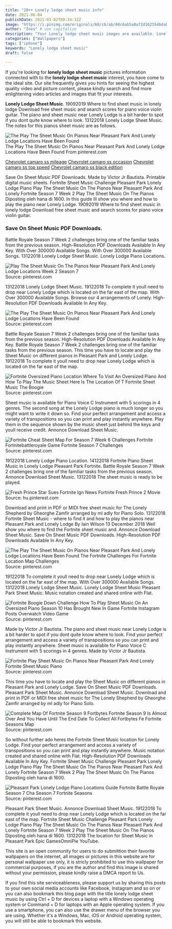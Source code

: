 ```yaml
---
title: "20++ Lonely lodge sheet music info"
date: 2021-06-04
publishDate: 2021-03-02T09:34:32Z
image: "https://i.pinimg.com/originals/68/c6/ab/68c6ab5a8a72d162554bdab09247de2c.jpg"
author: "Ines" # use capitalize
description: "Your Lonely lodge sheet music images are available. Lonely lodge sheet music are a topic that is being searched for and liked by netizens today. You can Get the Lonely lodge sheet music files here. Download all free photos."
categories: ["Wallpapers"]
tags: ["iphone"]
keywords: "Lonely lodge sheet music"
draft: false

---
```


If you're looking for **lonely lodge sheet music** pictures information connected with to the **lonely lodge sheet music** interest, you have come to the ideal  site.  Our site frequently  gives you  hints  for seeing  the highest  quality video and picture  content, please kindly search and find more enlightening video articles and images  that fit your interests.

**Lonely Lodge Sheet Music**. 19092019 Where to find sheet music in lonely lodge Download free sheet music and search scores for piano voice violin guitar. The piano and sheet music near Lonely Lodge is a bit harder to spot if you dont quite know where to look. 13122018 Lonely Lodge Sheet Music. The notes for this pianos sheet music are as follows.

![The Play The Sheet Music On Pianos Near Pleasant Park And Lonely Lodge Locations Have Been Found](https://i.pinimg.com/originals/da/c0/c2/dac0c21827b4718515e4fb25a0d0a510.jpg "The Play The Sheet Music On Pianos Near Pleasant Park And Lonely Lodge Locations Have Been Found")
The Play The Sheet Music On Pianos Near Pleasant Park And Lonely Lodge Locations Have Been Found From pinterest.com

[Chevrolet camaro ss mileage](/chevrolet-camaro-ss-mileage/)
[Chevrolet camaro ss occasion](/chevrolet-camaro-ss-occasion/)
[Chevrolet camaro ss top speed](/chevrolet-camaro-ss-top-speed/)
[Chevrolet camaro ss black edition](/chevrolet-camaro-ss-black-edition/)

Save On Sheet Music PDF Downloads. Made by Victor Jr Bautista. Printable digital music sheets. Fortnite Sheet Music Challenge Pleasant Park Lonely Lodge Piano Play The Sheet Music On The Pianos Near Pleasant Park And Lonely Fortnite Season 7 Week 2 Play The Sheet Music On The Pianos Diposting oleh hana di 1600. In this guide Ill show you where and how to play the piano near Lonely Lodge. 19092019 Where to find sheet music in lonely lodge Download free sheet music and search scores for piano voice violin guitar.

### Save On Sheet Music PDF Downloads.

Battle Royale Season 7 Week 2 challenges bring one of the familiar tasks from the previous season. High-Resolution PDF Downloads Available In Any Key. With Over 300000 Available Songs. With Over 300000 Available Songs. 13122018 Lonely Lodge Sheet Music. Lonely Lodge Piano Locations.


![Play The Sheet Music On The Pianos Near Pleasant Park And Lonely Lodge Locations Week 2 Season 7](https://i.pinimg.com/originals/d2/5d/30/d25d30bddb03850c7d69e65faa7db25d.jpg "Play The Sheet Music On The Pianos Near Pleasant Park And Lonely Lodge Locations Week 2 Season 7")
Source: pinterest.com

13122018 Lonely Lodge Sheet Music. 19122018 To complete it youll need to drop near Lonely Lodge which is located on the far east of the map. With Over 300000 Available Songs. Browse our 4 arrangements of Lonely. High-Resolution PDF Downloads Available In Any Key.

![The Play The Sheet Music On Pianos Near Pleasant Park And Lonely Lodge Locations Have Been Found](https://i.pinimg.com/originals/da/c0/c2/dac0c21827b4718515e4fb25a0d0a510.jpg "The Play The Sheet Music On Pianos Near Pleasant Park And Lonely Lodge Locations Have Been Found")
Source: pinterest.com

Battle Royale Season 7 Week 2 challenges bring one of the familiar tasks from the previous season. High-Resolution PDF Downloads Available In Any Key. Battle Royale Season 7 Week 2 challenges bring one of the familiar tasks from the previous season. This time you have to locate and play the Sheet Music on different pianos in Pleasant Park and Lonely Lodge. 19122018 To complete it youll need to drop near Lonely Lodge which is located on the far east of the map.

![Fortnite Oversized Piano Location Where To Visit An Oversized Piano And How To Play The Music Sheet Here Is The Location Of T Fortnite Sheet Music The Boogie](https://i.pinimg.com/originals/e3/53/ab/e353ab83400f2f3e3cf2de2456c7ee7a.png "Fortnite Oversized Piano Location Where To Visit An Oversized Piano And How To Play The Music Sheet Here Is The Location Of T Fortnite Sheet Music The Boogie")
Source: pinterest.com

Sheet music is available for Piano Voice C Instrument with 5 scorings in 4 genres. The second song at the Lonely Lodge piano is much longer so you might want to write it down so. Find your perfect arrangement and access a variety of transpositions so you can print and play instantly anywhere. Play them in the sequence shown by the music sheet just behind the keys and youll receive credit. Annonce Download Sheet Music.

![Fortnite Cheat Sheet Map For Season 7 Week 6 Challenges Fortnite Fortnitebattleroyale Game Fortnite Season 7 Challenges](https://i.pinimg.com/originals/38/df/9f/38df9f753716b9f7bb818a0025a9879a.jpg "Fortnite Cheat Sheet Map For Season 7 Week 6 Challenges Fortnite Fortnitebattleroyale Game Fortnite Season 7 Challenges")
Source: pinterest.com

19122018 Lonely Lodge Piano Location. 14122018 Fortnite Piano Sheet Music in Lonely Lodge Pleasant Park Fortnite. Battle Royale Season 7 Week 2 challenges bring one of the familiar tasks from the previous season. Annonce Download Sheet Music. 13122018 The sheet music is ready to be played.

![Fresh Prince Star Sues Fortnite Ign News Fortnite Fresh Prince 2 Movie](https://i.pinimg.com/236x/6b/fe/03/6bfe0356c635b8387b93ecf747475e6f.jpg "Fresh Prince Star Sues Fortnite Ign News Fortnite Fresh Prince 2 Movie")
Source: hu.pinterest.com

Download and print in PDF or MIDI free sheet music for The Lonely Shepherd by Gheorghe Zamfir arranged by ml adly for Piano Solo. 13122018 Fortnite Sheet Music - where to find it and how to play the pianos near Pleasant Park and Lonely Lodge By Iain Wilson 13 December 2018 Well show you where to find the Fortnite sheet music and. Annonce Download Sheet Music. Save On Sheet Music PDF Downloads. High-Resolution PDF Downloads Available In Any Key.

![The Play The Sheet Music On Pianos Near Pleasant Park And Lonely Lodge Locations Have Been Found The Fortnite Challenges For Fortnite Location Map Challenges](https://i.pinimg.com/originals/46/c2/58/46c258a1fdd6dc014537d285307479ca.jpg "The Play The Sheet Music On Pianos Near Pleasant Park And Lonely Lodge Locations Have Been Found The Fortnite Challenges For Fortnite Location Map Challenges")
Source: pinterest.com

19122018 To complete it youll need to drop near Lonely Lodge which is located on the far east of the map. With Over 300000 Available Songs. 13122018 Lonely Lodge Sheet Music. Lonely Lodge Sheet Music Pleasant Park Sheet Music. Music notation created and shared online with Flat.

![Fortnite Boogie Down Challenge How To Play Sheet Music On An Oversized Piano Season 10 Has Brought New In Game Fortnite Instagram Posts Overwatch Video Game](https://i.pinimg.com/originals/27/30/b5/2730b5d84c2d8d48d697b1f0d18abf95.jpg "Fortnite Boogie Down Challenge How To Play Sheet Music On An Oversized Piano Season 10 Has Brought New In Game Fortnite Instagram Posts Overwatch Video Game")
Source: pinterest.com

Made by Victor Jr Bautista. The piano and sheet music near Lonely Lodge is a bit harder to spot if you dont quite know where to look. Find your perfect arrangement and access a variety of transpositions so you can print and play instantly anywhere. Sheet music is available for Piano Voice C Instrument with 5 scorings in 4 genres. Made by Victor Jr Bautista.

![Fortnite Play Sheet Music On Pianos Near Pleasant Park And Lonely Fortnite Sheet Music Piano](https://i.pinimg.com/564x/7c/c2/7e/7cc27e40ceb5fa04ae5511795bab4325.jpg "Fortnite Play Sheet Music On Pianos Near Pleasant Park And Lonely Fortnite Sheet Music Piano")
Source: pinterest.com

This time you have to locate and play the Sheet Music on different pianos in Pleasant Park and Lonely Lodge. Save On Sheet Music PDF Downloads. Pleasant Park Sheet Music. Annonce Download Sheet Music. Download and print in PDF or MIDI free sheet music for The Lonely Shepherd by Gheorghe Zamfir arranged by ml adly for Piano Solo.

![Complete Map Of Fortnite Season 9 Fortbytes Fortnite Season 9 Is Almost Over And You Have Until The End Date To Collect All Fortbytes Fe Fortnite Seasons Map](https://i.pinimg.com/originals/fa/64/35/fa6435cbd000095bb137ca5107af2e9d.jpg "Complete Map Of Fortnite Season 9 Fortbytes Fortnite Season 9 Is Almost Over And You Have Until The End Date To Collect All Fortbytes Fe Fortnite Seasons Map")
Source: pinterest.com

So without further ado heres the Fortnite Sheet Music location for Lonely Lodge. Find your perfect arrangement and access a variety of transpositions so you can print and play instantly anywhere. Music notation created and shared online with Flat. High-Resolution PDF Downloads Available In Any Key. Fortnite Sheet Music Challenge Pleasant Park Lonely Lodge Piano Play The Sheet Music On The Pianos Near Pleasant Park And Lonely Fortnite Season 7 Week 2 Play The Sheet Music On The Pianos Diposting oleh hana di 1600.

![Pleasant Park Lonely Lodge Piano Locations Guide Fortnite Battle Royale Season 7 Cha Season 7 Fortnite Seasons](https://i.pinimg.com/originals/68/c6/ab/68c6ab5a8a72d162554bdab09247de2c.jpg "Pleasant Park Lonely Lodge Piano Locations Guide Fortnite Battle Royale Season 7 Cha Season 7 Fortnite Seasons")
Source: pinterest.com

Pleasant Park Sheet Music. Annonce Download Sheet Music. 19122018 To complete it youll need to drop near Lonely Lodge which is located on the far east of the map. Fortnite Sheet Music Challenge Pleasant Park Lonely Lodge Piano Play The Sheet Music On The Pianos Near Pleasant Park And Lonely Fortnite Season 7 Week 2 Play The Sheet Music On The Pianos Diposting oleh hana di 1600. 13122018 The location for Sheet Music in Pleasant Park Epic GamesOmniPie YouTube.

This site is an open community for users to do submittion their favorite wallpapers on the internet, all images or pictures in this website are for personal wallpaper use only, it is stricly prohibited to use this wallpaper for commercial purposes, if you are the author and find this image is shared without your permission, please kindly raise a DMCA report to Us.

If you find this site serviceableness, please support us by sharing this posts to your own social media accounts like Facebook, Instagram and so on or you can also bookmark this blog page with the title lonely lodge sheet music by using Ctrl + D for devices a laptop with a Windows operating system or Command + D for laptops with an Apple operating system. If you use a smartphone, you can also use the drawer menu of the browser you are using. Whether it's a Windows, Mac, iOS or Android operating system, you will still be able to bookmark this website.
